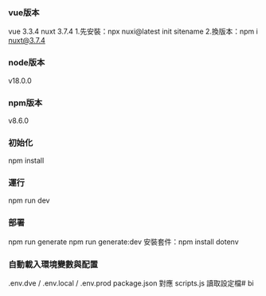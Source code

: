 ### vue版本
vue 3.3.4
nuxt 3.7.4
1.先安裝：npx nuxi@latest init sitename
2.換版本：npm i nuxt@3.7.4

### node版本
v18.0.0

### npm版本
v8.6.0

### 初始化  
npm install

### 運行
npm run dev

### 部署
npm run generate
npm run generate:dev
安裝套件：npm install dotenv

### 自動載入環境變數與配置
.env.dve / .env.local / .env.prod
package.json 對應 scripts.js 讀取設定檔# bi
